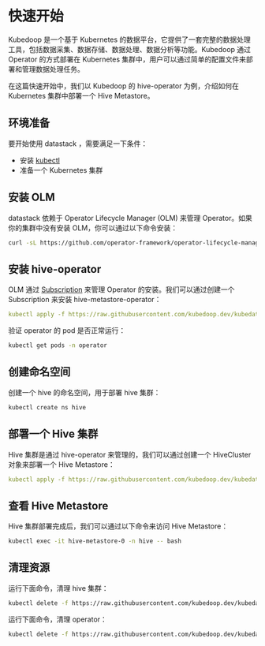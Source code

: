 
# 快速开始

Kubedoop 是一个基于 Kubernetes 的数据平台，它提供了一套完整的数据处理工具，包括数据采集、数据存储、数据处理、数据分析等功能。Kubedoop 通过 Operator 的方式部署在 Kubernetes 集群中，用户可以通过简单的配置文件来部署和管理数据处理任务。

在这篇快速开始中，我们以 Kubedoop 的 hive-operator 为例，介绍如何在 Kubernetes 集群中部署一个 Hive Metastore。

## 环境准备

要开始使用 datastack ，需要满足一下条件：

- 安装 [kubectl](https://kubernetes.io/docs/tasks/tools/#kubectl)
- 准备一个 Kubernetes 集群

## 安装 OLM

datastack 依赖于 Operator Lifecycle Manager (OLM) 来管理 Operator。如果你的集群中没有安装 OLM，你可以通过以下命令安装：

```bash
curl -sL https://github.com/operator-framework/operator-lifecycle-manager/releases/download/v0.25.0/install.sh | bash -s v0.25.0
```

## 安装 hive-operator

OLM 通过 [Subscription](https://olm.operatorframework.io/docs/concepts/subscriptions/) 来管理 Operator 的安装。我们可以通过创建一个 Subscription 来安装 hive-metastore-operator：

```yaml
kubectl apply -f https://raw.githubusercontent.com/kubedoop.dev/kubedatastack/main/examples/hive/olm-subscriptions.yaml
```

验证 operator 的 pod 是否正常运行：

```bash
kubectl get pods -n operator
```

## 创建命名空间

创建一个 hive 的命名空间，用于部署 hive 集群：

```bash
kubectl create ns hive
```

## 部署一个 Hive 集群

Hive 集群是通过 hive-operator 来管理的，我们可以通过创建一个 HiveCluster 对象来部署一个 Hive Metastore：

```yaml
kubectl apply -f https://raw.githubusercontent.com/kubedoop.dev/kubedatastack/main/examples/hive/hive-metastore.yaml
```

## 查看 Hive Metastore

Hive 集群部署完成后，我们可以通过以下命令来访问 Hive Metastore：

```bash
kubectl exec -it hive-metastore-0 -n hive -- bash
```

## 清理资源

运行下面命令，清理 hive 集群：

```bash
kubectl delete -f https://raw.githubusercontent.com/kubedoop.dev/kubedatastack/main/examples/hive/hive-cluster.yaml
```

运行下面命令，清理 operator：

```bash
kubectl delete -f https://raw.githubusercontent.com/kubedoop.dev/kubedatastack/main/examples/hive/olm-subscriptions.yaml
```
